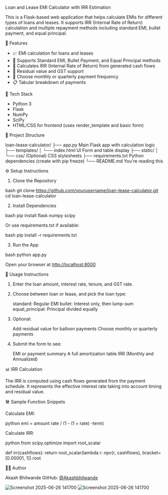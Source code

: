 
 Loan and Lease EMI Calculator with IRR Estimation

This is a Flask-based web application that helps calculate EMIs for different types of loans and leases. It supports IRR (Internal Rate of Return) calculation and multiple repayment methods including standard EMI, bullet payment, and equal principal.



 🚀 Features

- 📈 EMI calculation for loans and leases
- 🔄 Supports Standard EMI, Bullet Payment, and Equal Principal methods
- 🧮 Calculates IRR (Internal Rate of Return) from generated cash flows
- 🧾 Residual value and GST support
- 🔁 Choose monthly or quarterly payment frequency
- 📋 Tabular breakdown of payments



 🧰 Tech Stack

- Python 3
- Flask
- NumPy
- SciPy
- HTML/CSS for frontend (uses render_template and basic form)



 📂 Project Structure



loan-lease-calculator/
├── app.py               Main Flask app with calculation logic
├── templates/
│   └── index.html       UI Form and table display
├── static/
│   └── css/             (Optional) CSS stylesheets
├── requirements.txt     Python dependencies (create with pip freeze)
└── README.md            You're reading this





 ⚙️ Setup Instructions

 1. Clone the Repository

bash
git clone https://github.com/yourusername/loan-lease-calculator.git
cd loan-lease-calculator


 2. Install Dependencies

bash
pip install flask numpy scipy


Or use requirements.txt if available:

bash
pip install -r requirements.txt


 3. Run the App

bash
python app.py


Open your browser at [http://localhost:8000](http://localhost:8000)



 📌 Usage Instructions

1. Enter the loan amount, interest rate, tenure, and GST rate.
2. Choose between loan or lease, and pick the loan type:

    standard: Regular EMI
    bullet: Interest only, then lump-sum
    equal_principal: Principal divided equally
3. Optional:

    Add residual value for balloon payments
    Choose monthly or quarterly payments
4. Submit the form to see:

    EMI or payment summary
    A full amortization table
    IRR (Monthly and Annualized)



 📊 IRR Calculation

The IRR is computed using cash flows generated from the payment schedule. It represents the effective interest rate taking into account timing and residual value.



 🛠 Sample Function Snippets

Calculate EMI:

python
emi = amount  rate / (1 - (1 + rate)  -term)


Calculate IRR:

python
from scipy.optimize import root_scalar

def irr(cashflows):
    return root_scalar(lambda r: npv(r, cashflows), bracket=[0.00001, 1]).root




 👨‍💻 Author

Akash Bhilwande
GitHub: [@Akashbhilwande](https://github.com/Akashbhilwande)


![Screenshot 2025-06-26 141700](https://github.com/user-attachments/assets/098cc97d-f046-4bb4-9264-17cc58d7b03f)
![Screenshot 2025-06-26 141700](https://github.com/user-attachments/assets/098cc97d-f046-4bb4-9264-17cc58d7b03f)


